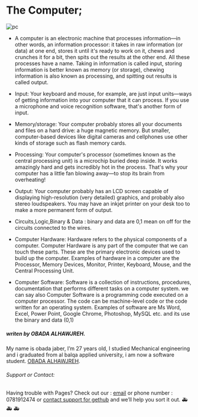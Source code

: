 # The Computer;


![pc](https://cdn4.explainthatstuff.com/microchip-on-finger.jpg)


* A computer is an electronic machine that processes information—in other words, an information processor: it takes in raw information (or data) at one end, stores it until it's ready to work on it, chews and crunches it for a bit, then spits out the results at the other end. All these processes have a name. Taking in information is called input, storing information is better known as memory (or storage), chewing information is also known as processing, and spitting out results is called output.

* Input: Your keyboard and mouse, for example, are just input units—ways of getting information into your computer that it can process. If you use a microphone and voice recognition software, that's another form of input.

* Memory/storage: Your computer probably stores all your documents and files on a hard drive: a huge magnetic memory. But smaller, computer-based devices like digital cameras and cellphones use other kinds of storage such as flash memory cards.

* Processing: Your computer's processor (sometimes known as the central processing unit) is a microchip buried deep inside. It works amazingly hard and gets incredibly hot in the process. That's why your computer has a little fan blowing away—to stop its brain from overheating!

* Output: Your computer probably has an LCD screen capable of displaying high-resolution (very detailed) graphics, and probably also stereo loudspeakers. You may have an inkjet printer on your desk too to make a more permanent form of output.

* Circuits,Logic,Binary & Data : binary and data are 0,1 mean on off for the circuits connected to the wires.

* Computer Hardware:
  Hardware refers to the physical components of a computer. Computer Hardware is any part of the computer that we can touch these parts. These are the primary electronic devices used to build up the computer. Examples of hardware in a computer are the Processor, Memory Devices, Monitor, Printer, Keyboard, Mouse, and the Central Processing Unit.

* Computer Software:
  Software is a collection of instructions, procedures, documentation that performs different tasks on a computer system. we can say also Computer Software is a programming code executed on a computer processor. The code can be machine-level code or the code written for an operating system. Examples of software are Ms Word, Excel, Power Point, Google Chrome, Photoshop, MySQL etc. and its use the binary and data (0,1)

##### *writen by OBADA ALHAWJREH.*

My name is obada jaber, I’m 27 years old, I studied Mechanical engineering and i graduated from al balqa applied university, i am now a software student. [OBADA ALHAWJREH](https://github.com/Obada-gh). 

###### *Support or Contact:*

Having trouble with Pages? Check out our : [email](obada7jaber7@gmail.com) or phone number : 0781912474 or [contact support for gethub](https://support.github.com/contact) and we’ll help you sort it out. &#x1F691; &#x1F691; &#x1F691;
